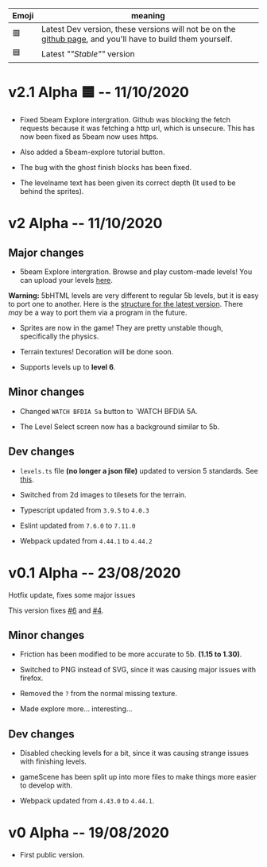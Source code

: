 Emoji | meaning
--- | ---
🟥| Latest Dev version, these versions will not be on the [github page](https://zolo101.github.io/5bHTML/dist/), and you'll have to build them yourself.
🟦| Latest *""Stable""* version

# v2.1 Alpha 🟦 -- 11/10/2020

- Fixed 5beam Explore intergration. Github was blocking the fetch requests because it was fetching a http url, which is unsecure. This has now been fixed as 5beam now uses https.

- Also added a 5beam-explore tutorial button.

- The bug with the ghost finish blocks has been fixed.

- The levelname text has been given its correct depth (It used to be behind the sprites).

# v2 Alpha -- 11/10/2020

## Major changes

- 5beam Explore intergration. Browse and play custom-made levels! You can upload your levels [here](http://5beam.zapto.org/). 

**Warning:** 5bHTML levels are very different to regular 5b levels, but it is easy to port one to another. Here is the [structure for the latest version](https://gist.github.com/Zolo101/36ae33e5dd15510a2cb41e942dbf7044). There *may* be a way to port them via a program in the future.

- Sprites are now in the game! They are pretty unstable though, specifically the physics.

- Terrain textures! Decoration will be done soon.

- Supports levels up to **level 6**.

## Minor changes

- Changed `WATCH BFDIA 5a` button to `WATCH BFDIA 5A.

- The Level Select screen now has a background similar to 5b.

## Dev changes

- `levels.ts` file **(no longer a json file)** updated to version 5 standards. See [this](https://gist.github.com/Zolo101/36ae33e5dd15510a2cb41e942dbf7044).

- Switched from 2d images to tilesets for the terrain.

- Typescript updated from `3.9.5` to `4.0.3`

- Eslint updated from `7.6.0` to `7.11.0`

- Webpack updated from `4.44.1` to `4.44.2`

# v0.1 Alpha -- 23/08/2020

Hotfix update, fixes some major issues

This version fixes [#6](https://github.com/Zolo101/5bHTML/issues/6) and [#4](https://github.com/Zolo101/5bHTML/issues/4).

## Minor changes

- Friction has been modified to be more accurate to 5b. **(1.15 to 1.30)**.

- Switched to PNG instead of SVG, since it was causing major issues with firefox.

- Removed the `?` from the normal missing texture.

- Made explore more... interesting...

## Dev changes

- Disabled checking levels for a bit, since it was causing strange issues with finishing levels.

- gameScene has been split up into more files to make things more easier to develop with.

- Webpack updated from `4.43.0` to `4.44.1`.

# v0 Alpha -- 19/08/2020

- First public version.